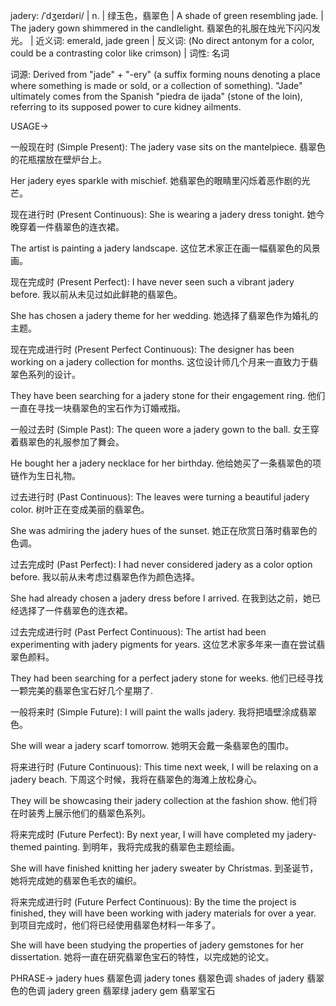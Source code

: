 jadery: /ˈdʒeɪdəri/ | n. | 绿玉色，翡翠色 |  A shade of green resembling jade.  | The jadery gown shimmered in the candlelight.  翡翠色的礼服在烛光下闪闪发光。 | 近义词: emerald, jade green | 反义词: (No direct antonym for a color, could be a contrasting color like crimson) | 词性: 名词

词源:  Derived from "jade" + "-ery" (a suffix forming nouns denoting a place where something is made or sold, or a collection of something).  "Jade" ultimately comes from the Spanish "piedra de ijada" (stone of the loin), referring to its supposed power to cure kidney ailments.


USAGE->

一般现在时 (Simple Present):
The jadery vase sits on the mantelpiece.  翡翠色的花瓶摆放在壁炉台上。

Her jadery eyes sparkle with mischief. 她翡翠色的眼睛里闪烁着恶作剧的光芒。


现在进行时 (Present Continuous):
She is wearing a jadery dress tonight. 她今晚穿着一件翡翠色的连衣裙。

The artist is painting a jadery landscape.  这位艺术家正在画一幅翡翠色的风景画。


现在完成时 (Present Perfect):
I have never seen such a vibrant jadery before. 我以前从未见过如此鲜艳的翡翠色。

She has chosen a jadery theme for her wedding. 她选择了翡翠色作为婚礼的主题。


现在完成进行时 (Present Perfect Continuous):
The designer has been working on a jadery collection for months.  这位设计师几个月来一直致力于翡翠色系列的设计。

They have been searching for a jadery stone for their engagement ring.  他们一直在寻找一块翡翠色的宝石作为订婚戒指。


一般过去时 (Simple Past):
The queen wore a jadery gown to the ball. 女王穿着翡翠色的礼服参加了舞会。

He bought her a jadery necklace for her birthday. 他给她买了一条翡翠色的项链作为生日礼物。


过去进行时 (Past Continuous):
The leaves were turning a beautiful jadery color. 树叶正在变成美丽的翡翠色。

She was admiring the jadery hues of the sunset. 她正在欣赏日落时翡翠色的色调。


过去完成时 (Past Perfect):
I had never considered jadery as a color option before. 我以前从未考虑过翡翠色作为颜色选择。

She had already chosen a jadery dress before I arrived. 在我到达之前，她已经选择了一件翡翠色的连衣裙。


过去完成进行时 (Past Perfect Continuous):
The artist had been experimenting with jadery pigments for years.  这位艺术家多年来一直在尝试翡翠色颜料。

They had been searching for a perfect jadery stone for weeks. 他们已经寻找一颗完美的翡翠色宝石好几个星期了.


一般将来时 (Simple Future):
I will paint the walls jadery. 我将把墙壁涂成翡翠色。

She will wear a jadery scarf tomorrow. 她明天会戴一条翡翠色的围巾。


将来进行时 (Future Continuous):
This time next week, I will be relaxing on a jadery beach.  下周这个时候，我将在翡翠色的海滩上放松身心。

They will be showcasing their jadery collection at the fashion show.  他们将在时装秀上展示他们的翡翠色系列。


将来完成时 (Future Perfect):
By next year, I will have completed my jadery-themed painting. 到明年，我将完成我的翡翠色主题绘画。

She will have finished knitting her jadery sweater by Christmas.  到圣诞节，她将完成她的翡翠色毛衣的编织。


将来完成进行时 (Future Perfect Continuous):
By the time the project is finished, they will have been working with jadery materials for over a year.  到项目完成时，他们将已经使用翡翠色材料一年多了。

She will have been studying the properties of jadery gemstones for her dissertation. 她将一直在研究翡翠色宝石的特性，以完成她的论文。


PHRASE->
jadery hues  翡翠色调
jadery tones 翡翠色调
shades of jadery  翡翠色的色调
jadery green 翡翠绿
jadery gem  翡翠宝石
